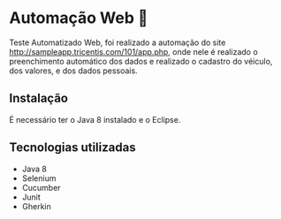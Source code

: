 # Automação Web :car:	

Teste Automatizado Web, foi realizado a automação do site http://sampleapp.tricentis.com/101/app.php, onde nele é realizado o preenchimento automático dos dados e realizado o cadastro do véiculo, dos valores, e dos dados pessoais.

## Instalação
É necessário ter o Java 8 instalado e o Eclipse.

## Tecnologias utilizadas
- Java 8
- Selenium
- Cucumber
- Junit
- Gherkin
